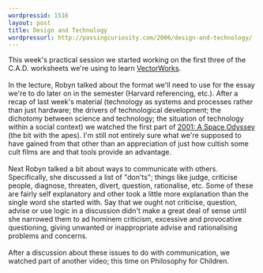 ```yaml
---
wordpressid: 1516
layout: post
title: Design and Technology
wordpressurl: http://passingcuriosity.com/2006/design-and-technology/
---
```

This week's practical session we started working on the first three of the C.A.D. worksheets we're using to learn <a href="http://www.ozcad.com.au/">VectorWorks</a>.<br /><br />In the lecture, Robyn talked about the format we'll need to use for the essay we're to do later on in the semester (Harvard referencing, etc.). After a recap of last week's material (technology as systems and processes rather than just hardware; the drivers of technological development; the dichotomy between science and technology; the situation of technology within a social context) we watched the first part of <a class="title" href="http://www.imdb.com/title/tt0062622/">2001: A Space Odyssey</a> (the bit with the apes). I'm still not entirely sure what we're supposed to have gained from that other than an appreciation of just how cultish some cult films are and that tools provide an advantage.<br /><br />Next Robyn talked a bit about ways to communicate with others. Specifically, she discussed a list of "don'ts"; things like judge, criticise people, diagnose, threaten, divert, question, rationalise, etc. Some of these are fairly self explanatory and other took a little more explanation than the single word she started with. Say that we ought not criticise, question, advise or use logic in a discussion didn't make a great deal of sense until she narrowed them to ad hominem criticism, excessive and provocative questioning, giving unwanted or inappropriate advise and rationalising problems and concerns.<br /><br />After a discussion about these issues to do with communication, we watched part of another video; this time on Philosophy for Children.
